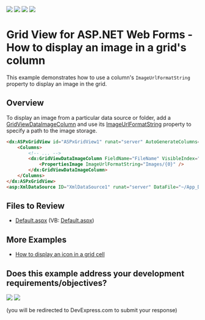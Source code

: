 <!-- default badges list -->
![](https://img.shields.io/endpoint?url=https://codecentral.devexpress.com/api/v1/VersionRange/128536158/13.1.4%2B)
[![](https://img.shields.io/badge/Open_in_DevExpress_Support_Center-FF7200?style=flat-square&logo=DevExpress&logoColor=white)](https://supportcenter.devexpress.com/ticket/details/E1123)
[![](https://img.shields.io/badge/📖_How_to_use_DevExpress_Examples-e9f6fc?style=flat-square)](https://docs.devexpress.com/GeneralInformation/403183)
[![](https://img.shields.io/badge/💬_Leave_Feedback-feecdd?style=flat-square)](#does-this-example-address-your-development-requirementsobjectives)
<!-- default badges end -->
# Grid View for ASP.NET Web Forms - How to display an image in a grid's column

This example demonstrates how to use a column's `ImageUrlFormatString` property to display an image in the grid.

## Overview

To display an image from a particular data source or folder, add a [GridViewDataImageColumn](https://docs.devexpress.com/AspNet/DevExpress.Web.GridViewDataImageColumn) and use its [ImageUrlFormatString](https://docs.devexpress.com/AspNet/DevExpress.Web.ImageEditPropertiesBase.ImageUrlFormatString) property to specify a path to the image storage.

```aspx
<dx:ASPxGridView id="ASPxGridView1" runat="server" AutoGenerateColumns="False" DataSourceID="XmlDataSource1">
    <Columns>
        <!-- ... -->
        <dx:GridViewDataImageColumn FieldName="FileName" VisibleIndex="3" Caption="Image">
            <PropertiesImage ImageUrlFormatString="Images/{0}" />
        </dx:GridViewDataImageColumn>
    </Columns>
</dx:ASPxGridView>
<asp:XmlDataSource ID="XmlDataSource1" runat="server" DataFile="~/App_Data/Images.xml" />
```

## Files to Review

* [Default.aspx](./CS/Site/Default.aspx) (VB: [Default.aspx](./VB/Site/Default.aspx))

## More Examples

* [How to display an icon in a grid cell](https://github.com/DevExpress-Examples/how-to-display-an-icon-in-a-grid-cell-e1967)
<!-- feedback -->
## Does this example address your development requirements/objectives?

[<img src="https://www.devexpress.com/support/examples/i/yes-button.svg"/>](https://www.devexpress.com/support/examples/survey.xml?utm_source=github&utm_campaign=asp-net-web-forms-grid-display-image&~~~was_helpful=yes) [<img src="https://www.devexpress.com/support/examples/i/no-button.svg"/>](https://www.devexpress.com/support/examples/survey.xml?utm_source=github&utm_campaign=asp-net-web-forms-grid-display-image&~~~was_helpful=no)

(you will be redirected to DevExpress.com to submit your response)
<!-- feedback end -->
